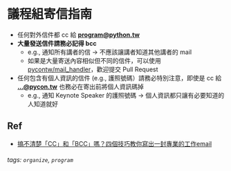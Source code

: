 # 議程組寄信指南
* 任何對外信件都 cc 給 **program@python.tw**
* **大量發送信件請務必記得 bcc**
    * e.g., 通知所有講者的信 → 不應該讓講者知道其他講者的 mail
    * 如果是大量寄送內容相似但不同的信件，可以使用 [pycontw/mail_handler](https://github.com/pycontw/mail_handler)，歡迎提交 Pull Request
* 任何包含有個人資訊的信件 (e.g., 護照號碼）請務必特別注意，即使是 cc 給 **...@pycon.tw** 也務必在寄出前將個人資訊碼掉
    * e.g., 通知 Keynote Speaker 的護照號碼 → 個人資訊都只讓有必要知道的人知道就好

## Ref
* [搞不清楚「CC」和「BCC」嗎？四個技巧教你寫出一封專業的工作email](https://www.thenewslens.com/article/6984 )

###### tags: `organize`, `program`